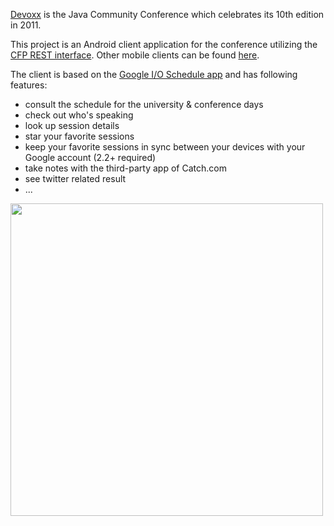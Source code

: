 [Devoxx](http://www.devoxx.com) is the Java Community Conference which celebrates its 10th edition in 2011.

This project is an Android client application for the conference utilizing the [CFP REST interface](http://www.devoxx.com/display/Devoxx2K10/Schedule+REST+interface). Other mobile clients can be found [here](http://www.devoxx.com/display/DV11/Mobile+Clients).

The client is based on the [Google I/O Schedule app](http://code.google.com/p/iosched) and has following features:
  * consult the schedule for the university & conference days
  * check out who's speaking
  * look up session details
  * star your favorite sessions
  * keep your favorite sessions in sync between your devices with your Google account (2.2+ required)
  * take notes with the third-party app of Catch.com
  * see twitter related result
  * ...

<img src='http://wiki.devoxx-schedule.googlecode.com/git/images/screen.png' width='500' />